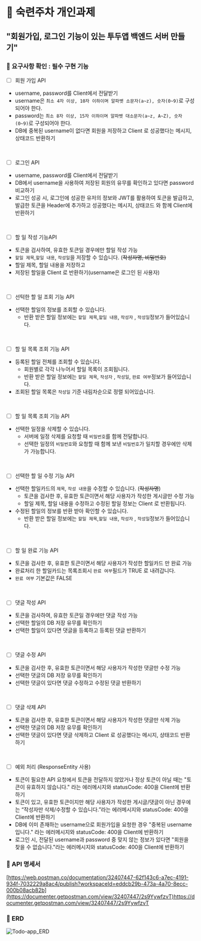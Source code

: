 <h1>📙 숙련주차 개인과제</h1>

<h2>"회원가입, 로그인 기능이 있는 투두앱 백엔드 서버 만들기"</h2>




<h3>📌  요구사항 확인  :  필수 구현 기능</h3>




- [ ]  회원 가입 API
  - username, password를 Client에서 전달받기
  - username은  `최소 4자 이상, 10자 이하이며 알파벳 소문자(a~z), 숫자(0~9)`로 구성되어야 한다.
  - password는  `최소 8자 이상, 15자 이하이며 알파벳 대소문자(a~z, A~Z), 숫자(0~9)`로 구성되어야 한다.
  - DB에 중복된 username이 없다면 회원을 저장하고 Client 로 성공했다는 메시지, 상태코드 반환하기

<br>
     
- [ ]  로그인 API
  - username, password를 Client에서 전달받기
  - DB에서 username을 사용하여 저장된 회원의 유무를 확인하고 있다면 password 비교하기
  - 로그인 성공 시, 로그인에 성공한 유저의 정보와 JWT를 활용하여 토큰을 발급하고, 
    발급한 토큰을 Header에 추가하고 성공했다는 메시지, 상태코드 와 함께 Client에 반환하기

<br>
          
- [ ]  할 일 작성 기능API
  - 토큰을 검사하여, 유효한 토큰일 경우에만 할일 작성 가능
  - `할일 제목`,`할일 내용`, `작성일`을 저장할 수 있습니다. (~~작성자명, 비밀번호)~~
  - 할일 제목, 할일 내용을 저장하고
  - 저장된 할일을 Client 로 반환하기(username은 로그인 된 사용자)

<br>
      
- [ ]  선턱한 할 일 조회 기능 API
  - 선택한 할일의 정보를 조회할 수 있습니다.
    - 반환 받은 할일 정보에는 `할일 제목`,`할일 내용`, `작성자` , `작성일`정보가 들어있습니다.

<br>
          
- [ ]  할 일 목록 조회 기능 API
  - 등록된 할일 전체를 조회할 수 있습니다.
    - 회원별로 각각 나누어서 할일 목록이 조회됩니다.
    - 반환 받은 할일 정보에는 `할일 제목`, `작성자` , `작성일`, `완료 여부`정보가 들어있습니다.
  - 조회된 할일 목록은 `작성일` 기준 내림차순으로 정렬 되어있습니다.

<br>
     
- [ ]  할 일 목록 조회 기능 API
  - 선택한 일정을 삭제할 수 있습니다.
    - 서버에 일정 삭제를 요청할 때 `비밀번호`를 함께 전달합니다.
    - 선택한 일정의 `비밀번호`와 요청할 때 함께 보낸 `비밀번호`가 일치할 경우에만 삭제가 가능합니다.

<br>

- [ ]  선택한 할 일 수정 기능 API
  - 선택한 할일카드의 `제목`, `작성 내용`을 수정할 수 있습니다. (~~작성자명~~)
    - 토큰을 검사한 후, 유효한 토큰이면서 해당 사용자가 작성한 게시글만 수정 가능
    - 할일 제목, 할일 내용을 수정하고 수정된 할일 정보는 Client 로 반환됩니다.
  - 수정된 할일의 정보를 반환 받아 확인할 수 있습니다.
    - 반환 받은 할일 정보에는 `할일 제목`,`할일 내용`, `작성자` , `작성일`정보가 들어있습니다.

<br>
   
- [ ]  할 일 완료 기능 API
  - 토큰을 검사한 후, 유효한 토큰이면서 해당 사용자가 작성한 할일카드 만 완료 가능
  - 완료처리 한 할일카드는 목록조회시 `완료 여부`필드가 TRUE 로 내려갑니다.
  - `완료 여부` 기본값은 FALSE

<br>
     
- [ ]  댓글 작성 API
  - 토큰을 검사하여, 유효한 토큰일 경우에만 댓글 작성 가능
  - 선택한 할일의 DB 저장 유무를 확인하기
  - 선택한 할일이 있다면 댓글을 등록하고 등록된 댓글 반환하기

<br>
     
- [ ]  댓글 수정 API
  - 토큰을 검사한 후, 유효한 토큰이면서 해당 사용자가 작성한 댓글만 수정 가능
  - 선택한 댓글의 DB 저장 유무를 확인하기
  - 선택한 댓글이 있다면 댓글 수정하고 수정된 댓글 반환하기

<br>

- [ ]  댓글 삭제 API
  - 토큰을 검사한 후, 유효한 토큰이면서 해당 사용자가 작성한 댓글만 삭제 가능
  - 선택한 댓글의 DB 저장 유무를 확인하기
  - 선택한 댓글이 있다면 댓글 삭제하고 Client 로 성공했다는 메시지, 상태코드 반환하기

<br>

- [ ]  예외 처리 (ResponseEntity 사용)
  - 토큰이 필요한 API 요청에서 토큰을 전달하지 않았거나 정상 토큰이 아닐 때는 "토큰이 유효하지 않습니다." 라는 에러메시지와 statusCode: 400을 Client에 반환하기
  - 토큰이 있고, 유효한 토큰이지만 해당 사용자가 작성한 게시글/댓글이 아닌 경우에는 “작성자만 삭제/수정할 수 있습니다.”라는 에러메시지와 statusCode: 400을 Client에 반환하기
  - DB에 이미 존재하는 username으로 회원가입을 요청한 경우 "중복된 username 입니다." 라는 에러메시지와 statusCode: 400을 Client에 반환하기
  - 로그인 시, 전달된 username과 password 중 맞지 않는 정보가 있다면 "회원을 찾을 수 없습니다."라는 에러메시지와 statusCode: 400을 Client에 반환하기


<h3>📌  API 명세서</h3>


[https://web.postman.co/documentation/32407447-62f143c6-a7ec-4191-934f-7032229a8ac4/publish?workspaceId=eddcb29b-473a-4a70-8ecc-000b08acb82b](https://documenter.getpostman.com/view/32407447/2s9YywfzvT)https://documenter.getpostman.com/view/32407447/2s9YywfzvT




<h3>📌  ERD</h3>


![Todo-app_ERD](https://github.com/oyeonjoo/todo-app/assets/109337974/12d509c4-0189-4bbb-b424-3af474a8e9d0)








